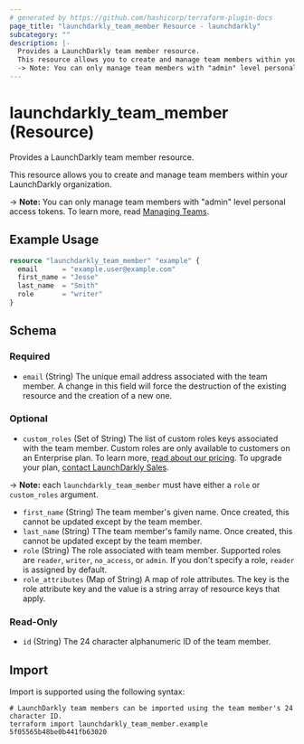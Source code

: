 ```yaml
---
# generated by https://github.com/hashicorp/terraform-plugin-docs
page_title: "launchdarkly_team_member Resource - launchdarkly"
subcategory: ""
description: |-
  Provides a LaunchDarkly team member resource.
  This resource allows you to create and manage team members within your LaunchDarkly organization.
  -> Note: You can only manage team members with "admin" level personal access tokens. To learn more, read Managing Teams https://docs.launchdarkly.com/home/teams/managing.
---
```


# launchdarkly_team_member (Resource)

Provides a LaunchDarkly team member resource.

This resource allows you to create and manage team members within your LaunchDarkly organization.

-> **Note:** You can only manage team members with "admin" level personal access tokens. To learn more, read [Managing Teams](https://docs.launchdarkly.com/home/teams/managing).

## Example Usage

```terraform
resource "launchdarkly_team_member" "example" {
  email      = "example.user@example.com"
  first_name = "Jesse"
  last_name  = "Smith"
  role       = "writer"
}
```

<!-- schema generated by tfplugindocs -->
## Schema

### Required

- `email` (String) The unique email address associated with the team member. A change in this field will force the destruction of the existing resource and the creation of a new one.

### Optional

- `custom_roles` (Set of String) The list of custom roles keys associated with the team member. Custom roles are only available to customers on an Enterprise plan. To learn more, [read about our pricing](https://launchdarkly.com/pricing/). To upgrade your plan, [contact LaunchDarkly Sales](https://launchdarkly.com/contact-sales/).

-> **Note:** each `launchdarkly_team_member` must have either a `role` or `custom_roles` argument.
- `first_name` (String) The team member's given name. Once created, this cannot be updated except by the team member.
- `last_name` (String) TThe team member's family name. Once created, this cannot be updated except by the team member.
- `role` (String) The role associated with team member. Supported roles are `reader`, `writer`, `no_access`, or `admin`. If you don't specify a role, `reader` is assigned by default.
- `role_attributes` (Map of String) A map of role attributes. The key is the role attribute key and the value is a string array of resource keys that apply.

### Read-Only

- `id` (String) The 24 character alphanumeric ID of the team member.

## Import

Import is supported using the following syntax:

```shell
# LaunchDarkly team members can be imported using the team member's 24 character ID.
terraform import launchdarkly_team_member.example 5f05565b48be0b441fb63020
```
